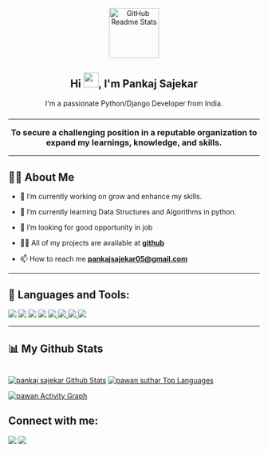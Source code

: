         
 <p align="center">
 <img width="100px" src="https://img.freepik.com/free-vector/hand-drawn-web-developers_23-2148819604.jpg?w=996&t=st=1649398732~exp=1649399332~hmac=4fde30019d78cd8d05460bf1034a36f4a84c923f021b167e56c95d820ed5939d" align="center" alt="GitHub Readme Stats" />
 <h2 align="center">Hi <img src="https://raw.githubusercontent.com/MartinHeinz/MartinHeinz/master/wave.gif" width="30px">, I'm Pankaj Sajekar</h2>
 <p align="center">I'm a passionate Python/Django Developer from India.</p>
 <h3 align="center"><hr>To secure a challenging position in a reputable organization to expand my learnings, knowledge, and skills.<hr></h3>
</p>

## 🙋‍♂️ About Me

- 🔭 I’m currently working on grow and enhance my skills.

- 🌱 I’m currently learning Data Structures and Algorithms in python.

- 👯 I’m looking for good opportunity in job

- 👨‍💻 All of my projects are available at **[github](https://github.com/pankajsajekar)**

- 📫 How to reach me **pankajsajekar05@gmail.com**
<hr>

## 🚀 Languages and Tools:

<p align="left"> 
    <a href="" target="_blank"> <img src="https://img.icons8.com/color/48/000000/python--v2.png"/></a>
    <a href="" target="_blank"> <img src="https://img.icons8.com/color/48/000000/django.png"/></a>
    <a href="" target="_blank"> <img src="https://img.icons8.com/color/48/000000/javascript--v1.png"/></a>
    <a href="" target="_blank"> <img src="https://img.icons8.com/external-flaticons-lineal-color-flat-icons/48/000000/external-html-mobile-app-development-flaticons-lineal-color-flat-icons.png"/></a>
    <a href="" target="_blank"> <img src="https://img.icons8.com/ios-filled/50/000000/css-filetype.png"/> </a>
    <a href="" target="_blank"> <img src="https://img.icons8.com/color/48/000000/bootstrap.png"/> </a>
    <a href="" target="_blank" > <img src="https://img.icons8.com/nolan/48/mysql.png"/> </a>
    <a href="" target="_blank" ><img src="https://img.icons8.com/glyph-neue/48/000000/github.png"/> </a>
</p>
<hr>


## 📊 My Github Stats

  <br/>
    <a href="https://github.com/pankajsajekar/github-readme-stats"><img alt= "pankaj sajekar Github Stats" src="https://github-readme-stats.vercel.app/api?username=pankajsajekar&show_icons=true&count_private=true&theme=react&hide_border=true&bg_color=0D1117" /></a>
  <a href="https://github.com/pankajsajekar/github-readme-stats"><img alt="pawan suthar Top Languages" src="https://github-readme-stats.vercel.app/api/top-langs/?username=pankajsajekar&langs_count=8&count_private=true&layout=compact&theme=react&hide_border=true&bg_color=0D1117" /></a>
  <br/>
  

<a href="https://github.com/pankajsajekar/github-readme-activity-graph"><img alt="pawan Activity Graph" src="https://activity-graph.herokuapp.com/graph?username=pankajsajekar&bg_color=0D1117&color=5BCDEC&line=5BCDEC&point=FFFFFF&hide_border=true" /></a>



## Connect with me:
<p align="left">
        <a target="_blank" href="https://in.linkedin.com/in/pankajsajekar"><img src="https://img.icons8.com/fluent/48/000000/linkedin.png"/></a>
        <a href="https://wa.me/+918108534381" target="_blank" ><img src="https://img.icons8.com/color/48/000000/whatsapp--v1.png"/></a>        
</p>
